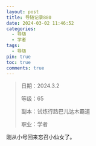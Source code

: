 ```yaml
---
layout: post
title: 导随记录880
date: 2024-03-02 11:46:52
categories:
  - 导随
  - 学者
tags:
  - 导随
pin: true
toc: true
comments: true
---
```

> 日期：2024.3.2
>
> 等级：65
>
> 副本：试炼行路巴儿达木霸道
>
> 职业：学者

刚从小号回来忘召小仙女了。